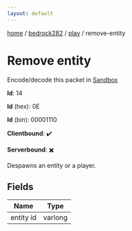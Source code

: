 ```yaml
---
layout: default
---
```


[home](/)  /  [bedrock282](/protocol/bedrock282)  /  [play](/protocol/bedrock282/play)  /  remove-entity

# Remove entity

Encode/decode this packet in [Sandbox](../../../sandbox/bedrock282#Play.RemoveEntity)

**Id**: 14

**Id** (hex): 0E

**Id** (bin): 00001110

**Clientbound**: ✔️

**Serverbound**: ✖️

Despawns an entity or a player.

## Fields

Name | Type
---|---
entity id | varlong
